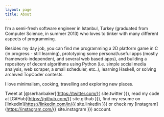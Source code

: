 ```yaml
---
layout: page
title: About
---
```


I’m a semi-fresh software engineer in Istanbul, Turkey (graduated from Computer Science, in summer 2013) who loves to tinker with many different aspects of programming. 

Besides my day job, you can find me programming a 2D platform game in C (in progress - still learning), prototyping some personal/useful apps (mostly framework-independent, and several web based apps), and building a repository of decent algorithms using Python (i.e. simple social media analysis, web scraper, a small scheduler, etc..), learning Haskell, or solving archived TopCoder contests.

I love minimalism, cooking, travelling and exploring new places.

Tweet at [@serhanbaker](https://twitter.com/{{ site.twitter }}), read my code at [GitHub](https://github.com/{{ site.github }}), 
find my resume on [linkedin](https://linkedin.com/in/{{ site.linkedin }}) or check my [instagram](https://instagram.com/{{ site.instagram }}) account.
